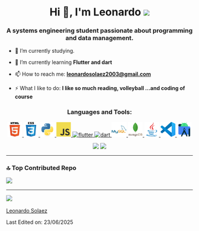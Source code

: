 <h1 align="center">Hi 👋, I'm Leonardo <img height="40" src="https://emoji.gg/assets/emoji/7333-parrotdance.gif"></h1>
<h3 align="center">A systems engineering student passionate about programming and data management.</h3>

- 🔭 I’m currently studying.

- 🌱 I’m currently learning **Flutter and dart**

- 📫 How to reach me: **leonardosolaez2003@gmail.com**

- ⚡ What I like to do: **I like so much reading, volleyball ...and coding of course**
  

<h3 align="center">Languages and Tools:</h3>

<p align="center"> 
  <a href="https://www.w3.org/html/" target="_blank"> 
    <img src="https://raw.githubusercontent.com/devicons/devicon/master/icons/html5/html5-original-wordmark.svg" alt="html5" width="40" height="40"/> 
  </a>
  <a href="https://www.w3schools.com/css/" target="_blank"> 
    <img src="https://raw.githubusercontent.com/devicons/devicon/master/icons/css3/css3-original-wordmark.svg" alt="css3" width="40" height="40"/> 
  </a> 
  <a href="https://www.python.org" target="_blank"> 
    <img src="https://raw.githubusercontent.com/devicons/devicon/master/icons/python/python-original.svg" alt="python" width="40" height="40"/> 
  </a>  
  <a href="https://developer.mozilla.org/en-US/docs/Web/JavaScript" target="_blank"> 
    <img src="https://raw.githubusercontent.com/devicons/devicon/master/icons/javascript/javascript-original.svg" alt="javascript" width="40" height="40"/> 
  </a> 
<a href="https://flutter.dev" target="_blank"> 
  <img src="https://www.vectorlogo.zone/logos/flutterio/flutterio-icon.svg" alt="flutter" width="40" height="40"/> 
</a> 
<a href="https://dart.dev" target="_blank"> 
  <img src="https://www.vectorlogo.zone/logos/dartlang/dartlang-icon.svg" alt="dart" width="40" height="40"/> 
</a>
<a href="https://www.mysql.com/" target="_blank"> 
  <img src="https://raw.githubusercontent.com/devicons/devicon/master/icons/mysql/mysql-original-wordmark.svg" alt="mysql" width="40" height="40"/> 
</a> 
<a href="https://www.mongodb.com/" target="_blank"> 
  <img src="https://raw.githubusercontent.com/devicons/devicon/master/icons/mongodb/mongodb-original-wordmark.svg" alt="mongodb" width="40" height="40"/> 
</a>
  <a href="https://www.java.com/" target="_blank"> 
  <img src="https://raw.githubusercontent.com/devicons/devicon/master/icons/java/java-original.svg" alt="java" width="40" height="40"/> 
</a>
<a href="https://code.visualstudio.com/" target="_blank"> 
  <img src="https://raw.githubusercontent.com/devicons/devicon/master/icons/vscode/vscode-original.svg" alt="vscode" width="40" height="40"/> 
</a>
<a href="https://developer.android.com/studio" target="_blank"> 
  <img src="https://raw.githubusercontent.com/devicons/devicon/master/icons/androidstudio/androidstudio-original.svg" alt="android studio" width="40" height="40"/> 
</a>
</p>


<p align= "center">
  <img height= "150" src="https://github-readme-stats.vercel.app/api?username=lsolaez&theme=react&show_icons=true&include_all_commits=true" />
  <img height= "150" src="https://github-readme-stats.vercel.app/api/top-langs/?username=lsolaez&theme=react&layout=compact" />
</p>

------
### 🔝 Top Contributed Repo
![](https://github-contributor-stats.vercel.app/api?username=lsolaez&limit=5&theme=radical&combine_all_yearly_contributions=true)

---
[![](https://visitcount.itsvg.in/api?id=lsolaez&icon=0&color=0)](https://visitcount.itsvg.in)

[Leonardo Solaez](https://github.com/lsolaez)

Last Edited on: 23/06/2025
